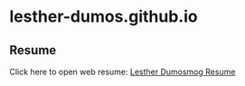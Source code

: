 # lesther-dumos.github.io

## Resume
Click here to open web resume: [Lesther Dumosmog Resume](/startbootstrap-resume-gh-pages/index.html)